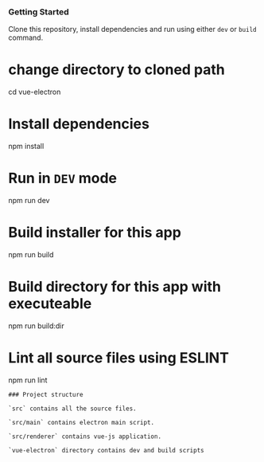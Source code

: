 ### Getting Started

Clone this repository, install dependencies and run using either `dev` or `build` command.

# change directory to cloned path

cd vue-electron

# Install dependencies

npm install

# Run in `DEV` mode

npm run dev

# Build installer for this app

npm run build

# Build directory for this app with executeable

npm run build:dir

# Lint all source files using ESLINT

npm run lint

```
### Project structure

`src` contains all the source files.

`src/main` contains electron main script.

`src/renderer` contains vue-js application.

`vue-electron` directory contains dev and build scripts
```
